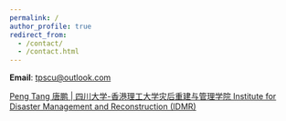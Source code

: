```yaml
---
permalink: /
author_profile: true
redirect_from: 
  - /contact/
  - /contact.html
---
```


**Email**: tpscu@outlook.com

<a href="https://idmr.scu.edu.cn/info/1023/1226.htm" target="_blank">Peng Tang 唐鹏 | 四川大学-香港理工大学灾后重建与管理学院 Institute for Disaster Management and Reconstruction (IDMR)</a>